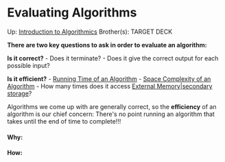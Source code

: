 # Evaluating Algorithms

Up: [Introduction to Algorithmics](introduction_to_algorithmics)
Brother(s):
TARGET DECK

**There are two key questions to ask in order to evaluate an algorithm:**

**Is it correct?**
	- Does it terminate?
	- Does it give the correct output for each possible input?

**Is it efficient?**
	- [Running Time of an Algorithm](running_time_of_an_algorithm)
	- [Space Complexity of an Algorithm](space_complexity_of_an_algorithm)
	- How many times does it access [External Memory|secondary storage](external_memory|secondary_storage)?


Algorithms we come up with are generally correct, so the **efficiency** of an algorithm is our chief concern: There's no point running an algorithm that takes until the end of time to complete!!!






































#### Why:
#### How:









